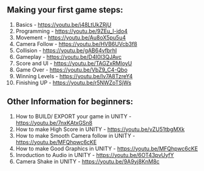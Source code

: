 <h2>Making your first game steps:</h2>

1. Basics - https://youtu.be/j48LtUkZRjU <br>
2. Programming - https://youtu.be/9ZEu_I-ido4 <br>
3. Movement - https://youtu.be/Au8oX5pu5u4 <br>
4. Camera Follow - https://youtu.be/HVB6UVcb3f8 <br>
5. Collision - https://youtu.be/gAB64vfbrhI <br>
6. Gameplay - https://youtu.be/D4I0I3QJAvc<br>
7. Score and UI - https://youtu.be/TAGZxRMloyU<br>
8. Game Over - https://youtu.be/VbZ9_C4-Qbo<br>
9. Winning Levels - https://youtu.be/Iv7A8TzreY4<br>
10. Finishing UP - https://youtu.be/r5NWZoTSjWs<br>

<h2>Other Information for beginners:</h2>

1. How to BUILD/ EXPORT your game in UNITY - https://youtu.be/7nxKAtxGSn8 <br>
2. How to make High Score in UNITY - https://youtu.be/vZU51tbgMXk <br>
3. How to make Smooth Camera follow in UNITY - https://youtu.be/MFQhpwc6cKE <br>
4. How to make Good Graphics in UNITY - https://youtu.be/MFQhpwc6cKE <br>
5. Inroduction to Audio in UNITY - https://youtu.be/6OT43pvUyfY <br>
6. Camera Shake in UNITY - https://youtu.be/9A9yj8KnM8c <br>
